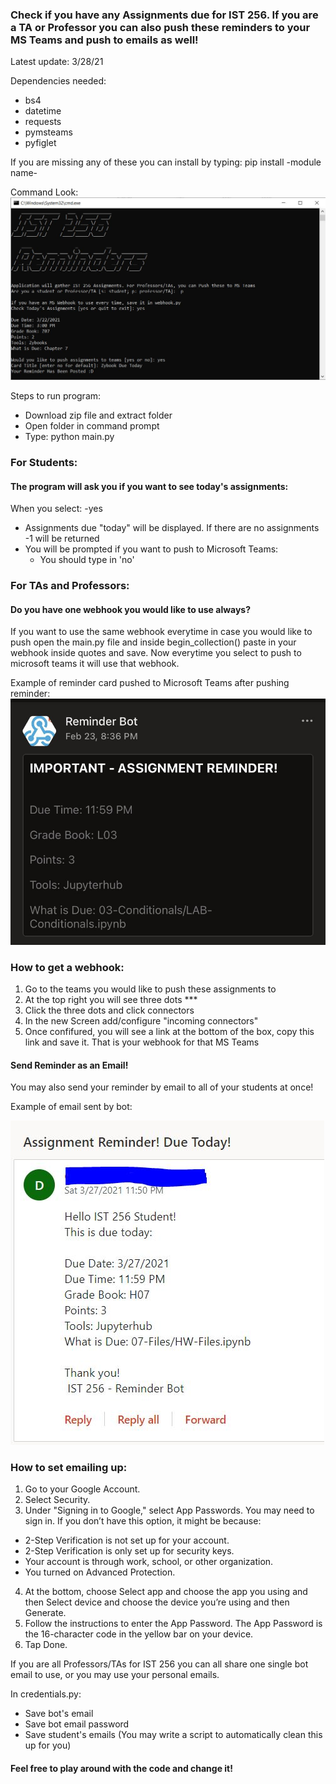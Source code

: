 ### Check if you have any Assignments due for IST 256. If you are a TA or Professor you can also push these reminders to your MS Teams and push to emails as well!

Latest update: 3/28/21

Dependencies needed:
- bs4
- datetime
- requests
- pymsteams
- pyfiglet

If you are missing any of these you can install by typing:
pip install -module name-


Command Look:
![Alt text](cli_example.JPG?raw=true "Example Command")

Steps to run program:
- Download zip file and extract folder
- Open folder in command prompt
- Type: python main.py

### For Students:
#### The program will ask you if you want to see today's assignments:
When you select:
-yes
  * Assignments due "today" will be displayed. If there are no assignments -1 will be returned
  * You will be prompted if you want to push to Microsoft Teams:
    - You should type in 'no'


### For TAs and Professors:
#### Do you have one webhook you would like to use always?

If you want to use the same webhook everytime in case you would like to push open the main.py file and inside begin_collection() paste in your webhook inside quotes and save. Now everytime you select to push to microsoft teams it will use that webhook.

Example of reminder card pushed to Microsoft Teams after pushing reminder:
![Alt text](card_example.jpg?raw=true "Example Card")

### How to get a webhook:
1) Go to the teams you would like to push these assignments to
2) At the top right you will see three dots ***
3) Click the three dots and click connectors
4) In the new Screen add/configure "incoming connectors"
5) Once confifured, you will see a link at the bottom of the box, copy this link and save it. That is your webhook for that MS Teams

#### Send Reminder as an Email!

You may also send your reminder by email to all of your students at once!

Example of email sent by bot:

![Alt text](email_example.JPG?raw=true "Example email")


### How to set emailing up:
1) Go to your Google Account.
2) Select Security.
3) Under "Signing in to Google," select App Passwords. You may need to sign in. If you don’t have this option, it might be because:
- 2-Step Verification is not set up for your account.
- 2-Step Verification is only set up for security keys.
- Your account is through work, school, or other organization.
- You turned on Advanced Protection.
4) At the bottom, choose Select app and choose the app you using and then Select device and choose the device you’re using and then Generate.
5) Follow the instructions to enter the App Password. The App Password is the 16-character code in the yellow bar on your device.
6) Tap Done.

If you are all Professors/TAs for IST 256 you can all share one single bot email to use, or you may use your personal emails.

In credentials.py:
- Save bot's email
- Save bot email password
- Save student's emails (You may write a script to automatically clean this up for you)

#### Feel free to play around with the code and change it!
